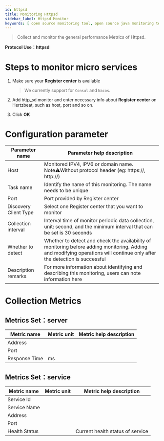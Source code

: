 ```yaml
---
id: httpsd
title: Monitoring Httpsd
sidebar_label: Httpsd Monitor
keywords: [ open source monitoring tool, open source java monitoring tool, monitoring httpsd metrics ]
---
```


> Collect and monitor the general performance Metrics of Httpsd.

**Protocol Use：httpsd**

# Steps to monitor micro services

1. Make sure your **Register center** is available

   > We currently support for `Consul` and `Nacos`.

2. Add http_sd monitor and enter necessary info about **Register center** on Hertzbeat, such as host, port and so on.

3. Click **OK**

# Configuration parameter

| Parameter name        | Parameter help description                                                                                                                                                |
|-----------------------|---------------------------------------------------------------------------------------------------------------------------------------------------------------------------|
| Host                  | Monitored IPV4, IPV6 or domain name. Note⚠️Without protocol header (eg: https://, http://)                                                                                |
| Task name             | Identify the name of this monitoring. The name needs to be unique                                                                                                         |
| Port                  | Port provided by Register center                                                                                                                                          |
| Discovery Client Type | Select one Register center that you want to monitor                                                                                                                       |
| Collection interval   | Interval time of monitor periodic data collection, unit: second, and the minimum interval that can be set is 30 seconds                                                   |
| Whether to detect     | Whether to detect and check the availability of monitoring before adding monitoring. Adding and modifying operations will continue only after the detection is successful |
| Description remarks   | For more information about identifying and describing this monitoring, users can note information here                                                                    |

# Collection Metrics

## Metrics Set：server

| Metric name   | Metric unit | Metric help description |
|---------------|-------------|-------------------------|
| Address       |             |                         |
| Port          |             |                         |
| Response Time | ms          |                         |

## Metrics Set：service

| Metric name   | Metric unit | Metric help description          |
|---------------|-------------|----------------------------------|
| Service Id    |             |                                  |
| Service Name  |             |                                  |
| Address       |             |                                  |
| Port          |             |                                  |
| Health Status |             | Current health status of service |


